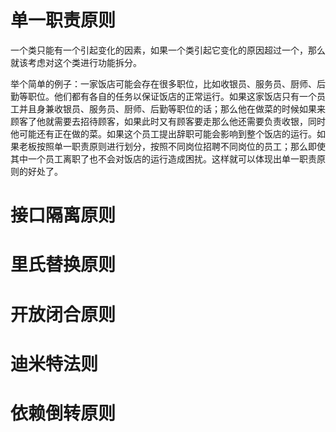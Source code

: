 # 单一职责原则

​		一个类只能有一个引起变化的因素，如果一个类引起它变化的原因超过一个，那么就该考虑对这个类进行功能拆分。

​		举个简单的例子：一家饭店可能会存在很多职位，比如收银员、服务员、厨师、后勤等职位。他们都有各自的任务以保证饭店的正常运行。如果这家饭店只有一个员工并且身兼收银员、服务员、厨师、后勤等职位的话；那么他在做菜的时候如果来顾客了他就需要去招待顾客，如果此时又有顾客要走那么他还需要负责收银，同时他可能还有正在做的菜。如果这个员工提出辞职可能会影响到整个饭店的运行。如果老板按照单一职责原则进行划分，按照不同岗位招聘不同岗位的员工；那么即使其中一个员工离职了也不会对饭店的运行造成困扰。这样就可以体现出单一职责原则的好处了。

# 接口隔离原则

# 里氏替换原则

# 开放闭合原则

# 迪米特法则

# 依赖倒转原则

